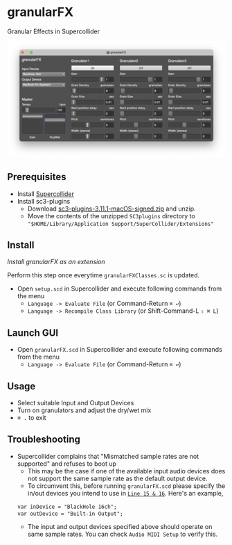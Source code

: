 # granularFX
Granular Effects in Supercollider

![GUI](gui.png?raw=true "granularFX")

## Prerequisites
* Install [Supercollider](https://supercollider.github.io/download)
* Install sc3-plugins
  * Download [sc3-plugins-3.11.1-macOS-signed.zip](https://github.com/supercollider/sc3-plugins/releases/download/Version-3.11.1/sc3-plugins-3.11.1-macOS-signed.zip) and unzip.
  * Move the contents of the unzipped `SC3plugins` directory to `"$HOME/Library/Application Support/SuperCollider/Extensions"`

## Install

*Install granularFX as an extension*

Perform this step once everytime `granularFXClasses.sc` is updated.

* Open `setup.scd` in Supercollider and execute following commands from the menu
  * `Language -> Evaluate File` (or Command-Return `⌘ ↩`)
  * `Language -> Recompile Class Library` (or Shift-Command-L `⇧ ⌘ L`)

## Launch GUI

* Open `granularFX.scd` in Supercollider and execute following commands from the menu
  * `Language -> Evaluate File` (or Command-Return `⌘ ↩`)

## Usage

* Select suitable Input and Output Devices
* Turn on granulators and adjust the dry/wet mix
* `⌘ .` to exit

## Troubleshooting

* Supercollider complains that "Mismatched sample rates are not supported" and refuses to boot up
  * This may be the case if one of the available input audio devices does not support the same sample rate as the default output device.
  * To circumvent this, before running `granularFX.scd` please specify the in/out devices you intend to use in [`Line 15 & 16`](https://github.com/avroshk/granularFX/blob/main/granularFX.scd#L15-L16). Here's an example,
  ```
  var inDevice = "BlackHole 16ch";
  var outDevice = "Built-in Output";
  ```
  * The input and output devices specified above should operate on same sample rates. You can check `Audio MIDI Setup` to verify this.
